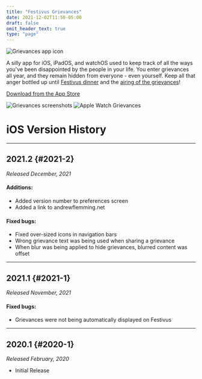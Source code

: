 ```yaml
---
title: "Festivus Grievances"
date: 2021-12-02T11:50-05:00
draft: false
omit_header_text: true
type: "page"
---
```

![Grievances app icon](/images/projects/grievances-icon.png)

A silly app for iOS, iPadOS, and watchOS used to keep track of all the ways you've been disappointed by the people in your life. You enter grievances all year, and they remain hidden from everyone - even yourself. Keep all that anger bottled up until [Festivus dinner](https://en.wikipedia.org/wiki/Festivus) and the [airing of the grievances](https://en.wikipedia.org/wiki/Festivus#Airing_of_Grievances)!

[Download from the App Store](https://apps.apple.com/app/festivus-grievances/id1493124374)

![Grievances screenshots](/images/projects/grievances-screenshots.png)
![Apple Watch Grievances](/images/projects/watch-grievances.png)

# iOS Version History

---

## 2021.2 {#2021-2}

*Released December, 2021*

#### Additions:

- Added version number to preferences screen
- Added a link to andrewflemming.net

#### Fixed bugs:

- Fixed over-sized icons in navigation bars
- Wrong grievance text was being used when sharing a grievance
- When blur was being applied to hide grievances, blurred content was offset

---

## 2021.1 {#2021-1}

*Released November, 2021*

#### Fixed bugs:

- Grievances were not being automatically displayed on Festivus

---

## 2020.1 {#2020-1}

*Released February, 2020*

- Initial Release